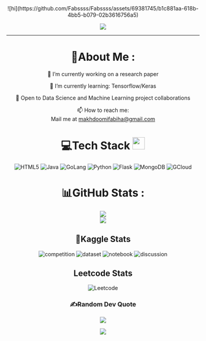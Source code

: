 <div align="center">
![hi](https://github.com/Fabssss/Fabssss/assets/69381745/b1c881aa-618b-4bb5-b079-02b3616756a5)
</div>
<p align="center">
  <a href="https://github.com/Fabssss"><img src="https://readme-typing-svg.herokuapp.com?color=%2336BCF7&center=true&vCenter=true&lines=Hi+%2C+welcome+to+my+Github+page;I+am+Fabiha+Makhdoomi;I+am+a+B.E.+Undergrad+student;"></a>
</p>

---
<div align="center">
  
# 💫About Me :
🔭 I’m currently working on a research paper
  
🌱 I’m currently learning: Tensorflow/Keras

👯 Open to Data Science and Machine Learning project collaborations

📫 How to reach me:  
  Mail me at makhdoomifabiha@gmail.com



# 💻Tech Stack <img src = "https://media2.giphy.com/media/QssGEmpkyEOhBCb7e1/giphy.gif?cid=ecf05e47a0n3gi1bfqntqmob8g9aid1oyj2wr3ds3mg700bl&rid=giphy.gif" width = 32px> 
![HTML5](https://img.shields.io/badge/html5-%23E34F26.svg?style=for-the-badge&logo=html5&logoColor=white) ![Java](https://img.shields.io/badge/Java-ED8B00?style=for-the-badge&logo=openjdk&logoColor=white) ![GoLang](https://img.shields.io/badge/Go-00ADD8?style=for-the-badge&logo=go&logoColor=white) ![Python](https://img.shields.io/badge/Python-14354C?style=for-the-badge&logo=python&logoColor=white) ![Flask](https://img.shields.io/badge/Flask-000000?style=for-the-badge&logo=flask&logoColor=white) ![MongoDB](https://img.shields.io/badge/MongoDB-4EA94B?style=for-the-badge&logo=mongodb&logoColor=white) ![GCloud](https://img.shields.io/badge/Google_Cloud-4285F4?style=for-the-badge&logo=google-cloud&logoColor=white)
# 📊GitHub Stats :
![](https://github-readme-streak-stats.herokuapp.com/?user=Fabssss&theme=radical&hide_border=false)<br/>
![](https://github-readme-stats.vercel.app/api/top-langs/username=Fabssss&theme=radical&hide_border=false&include_all_commits=false&count_private=false&layout=compact)

## 🤖Kaggle Stats
![competition](https://road-to-kaggle-grandmaster.vercel.app/api/badges/fabihamakhdoomi/competition)
![dataset](https://road-to-kaggle-grandmaster.vercel.app/api/badges/fabihamakhdoomi/dataset)
![notebook](https://road-to-kaggle-grandmaster.vercel.app/api/badges/fabihamakhdoomi/notebook)
![discussion](https://road-to-kaggle-grandmaster.vercel.app/api/badges/fabihamakhdoomi/discussion)

## Leetcode Stats
![Leetcode](https://badges.peiyuan.ch/leetcode/Fabssss/solved?difficulty=<value></value>)

### ✍️Random Dev Quote
![](https://quotes-github-readme.vercel.app/api?type=horizontal&theme=merko)


![](https://komarev.com/ghpvc/?username=Fabssss&label=Visitors+Count&color=brightgreen)
</div>
